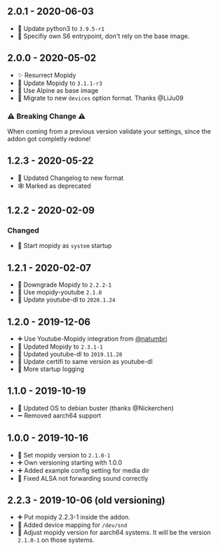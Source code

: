 ## 2.0.1 - 2020-06-03

* 🔼 Update python3 to `3.9.5-r1`
* 🐛 Specifiy own S6 entrypoint, don't rely on the base image.


## 2.0.0 - 2020-05-02

* ✨ Resurrect Mopidy
* 🔼 Update Mopidy to `3.1.1-r3`
* 🔨 Use Alpine as base image
* 🔨 Migrate to new `devices` option format. Thanks @LiJu09

### ⚠️ Breaking Change ⚠️

When coming from a previous version validate your settings, since the addon got completly redone!


## 1.2.3 - 2020-05-22

* 🔨 Updated Changelog to new format
* 🕸️ Marked as deprecated


## 1.2.2 - 2020-02-09

### Changed

* 🔨 Start mopidy as `system` startup


## 1.2.1 - 2020-02-07

* 🔽 Downgrade Mopidy to `2.2.2-1`
* 🔼 Use mopidy-youtube `2.1.0`
* 🔼 Update youtube-dl to `2020.1.24`


## 1.2.0 - 2019-12-06

* ➕ Use Youtube-Mopidy integration from [@natumbri](https://hub.fastgit.org/natumbri/mopidy-youtube)
* 🔼 Updated Mopidy to `2.3.1-1`
* 🔼 Updated youtube-dl to `2019.11.28`
* 🔼 Update certifi to same version as youtube-dl
* 🔨 More startup logging


## 1.1.0 - 2019-10-19

* 🔼 Updated OS to debian buster (thanks @Nickerchen)
* ➖ Removed aarch64 support


## 1.0.0 - 2019-10-16

* 🔨 Set mopidy version to `2.1.0-1`
* ➕ Own versioning starting with 1.0.0
* ➕ Added example config setting for media dir
* 🐛 Fixed ALSA not forwarding sound correctly


## 2.2.3 - 2019-10-06 (old versioning)

* ➕ Put mopidy 2.2.3-1 inside the addon.
* 🔨 Added device mapping for `/dev/snd`
* 🔨 Adjust mopidy version for aarch64 systems. It will be the version `2.1.0-1` on those systems.
